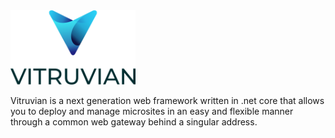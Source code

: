  <img src="docs/images/vitruvian.png" width='200' />

 
Vitruvian is a next generation web framework written in .net core that allows you to deploy and manage microsites in an easy and flexible manner through a common web gateway behind a singular address.